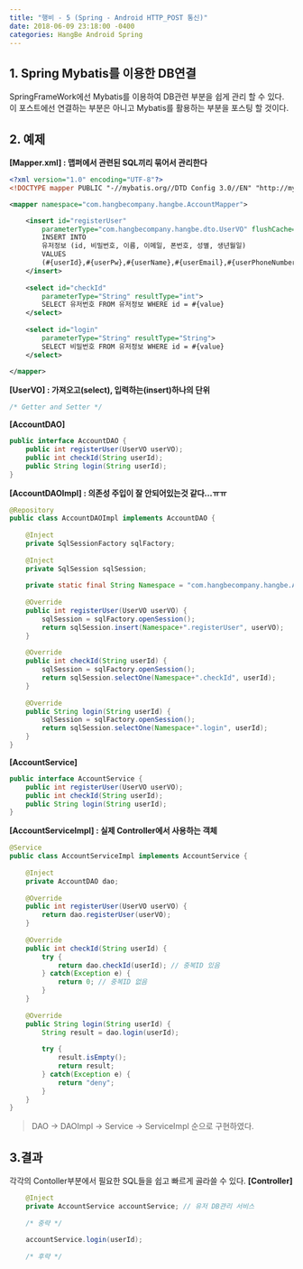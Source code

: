 ```yaml
---
title: "행비 - 5 (Spring - Android HTTP_POST 통신)"
date: 2018-06-09 23:18:00 -0400
categories: HangBe Android Spring
---
```


## 1. Spring Mybatis를 이용한 DB연결
SpringFrameWork에선 Mybatis를 이용하여 DB관련 부분을 쉽게 관리 할 수 있다.
이 포스트에선 연결하는 부분은 아니고 Mybatis를 활용하는 부분을 포스팅 할 것이다.


## 2. 예제
__[Mapper.xml] : 맵퍼에서 관련된 SQL끼리 묶어서 관리한다__
```xml
<?xml version="1.0" encoding="UTF-8"?>
<!DOCTYPE mapper PUBLIC "-//mybatis.org//DTD Config 3.0//EN" "http://mybatis.org/dtd/mybatis-3-mapper.dtd">

<mapper namespace="com.hangbecompany.hangbe.AccountMapper">

	<insert id="registerUser"
		parameterType="com.hangbecompany.hangbe.dto.UserVO" flushCache="true"> <!-- 회원가입 -->
		INSERT INTO
		유저정보 (id, 비밀번호, 이름, 이메일, 폰번호, 성별, 생년월일)
		VALUES
		(#{userId},#{userPw},#{userName},#{userEmail},#{userPhoneNumber},#{userGender},#{userBirthday});
	</insert>
	
	<select id="checkId"
		parameterType="String" resultType="int">
		SELECT 유저번호 FROM 유저정보 WHERE id = #{value}
	</select>
	
	<select id="login"
		parameterType="String" resultType="String">
		SELECT 비밀번호 FROM 유저정보 WHERE id = #{value}
	</select>
	
</mapper>
```

__[UserVO] : 가져오고(select), 입력하는(insert)하나의 단위__
```java
/* Getter and Setter */
```

__[AccountDAO]__
```java
public interface AccountDAO {
	public int registerUser(UserVO userVO);
	public int checkId(String userId);
	public String login(String userId);
}

```
__[AccountDAOImpl] : 의존성 주입이 잘 안되어있는것 같다...ㅠㅠ__
```java
@Repository
public class AccountDAOImpl implements AccountDAO {
	
	@Inject
	private SqlSessionFactory sqlFactory;
	
	@Inject
	private SqlSession sqlSession;
	
	private static final String Namespace = "com.hangbecompany.hangbe.AccountMapper";
	
	@Override
	public int registerUser(UserVO userVO) {
		sqlSession = sqlFactory.openSession();
		return sqlSession.insert(Namespace+".registerUser", userVO);
	}
	
	@Override
	public int checkId(String userId) {
		sqlSession = sqlFactory.openSession();
		return sqlSession.selectOne(Namespace+".checkId", userId);
	}
	
	@Override
	public String login(String userId) {
		sqlSession = sqlFactory.openSession();
		return sqlSession.selectOne(Namespace+".login", userId);
	}
}
```
__[AccountService]__
```java
public interface AccountService {
	public int registerUser(UserVO userVO);
	public int checkId(String userId);
	public String login(String userId);
}
```
__[AccountServiceImpl] : 실제 Controller에서 사용하는 객체__
```java
@Service
public class AccountServiceImpl implements AccountService {
	
	@Inject
	private AccountDAO dao;
	
	@Override
	public int registerUser(UserVO userVO) {
		return dao.registerUser(userVO);
	}
	
	@Override
	public int checkId(String userId) {
		try {
			return dao.checkId(userId); // 중복ID 있음
		} catch(Exception e) {
			return 0; // 중복ID 없음
		}
	}
	
	@Override
	public String login(String userId) {
		String result = dao.login(userId);
		
		try {
			result.isEmpty();
			return result;
		} catch(Exception e) {
			return "deny";
		}
	}
}
```

> DAO -> DAOImpl -> Service -> ServiceImpl 순으로 구현하였다.

## 3.결과
각각의 Contoller부분에서 필요한 SQL들을 쉽고 빠르게 골라쓸 수 있다.
__[Controller]__
```java
	@Inject
	private AccountService accountService; // 유저 DB관리 서비스
    
    /* 중략 */
    
    accountService.login(userId);
    
    /* 후략 */
```